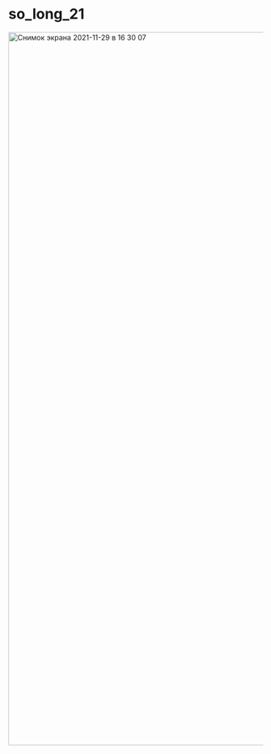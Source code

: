 # so_long_21

<img width="1412" alt="Снимок экрана 2021-11-29 в 16 30 07" src="https://user-images.githubusercontent.com/74004336/143877057-2a87a9dd-4da6-4c97-901a-3a821ebe3307.png">
